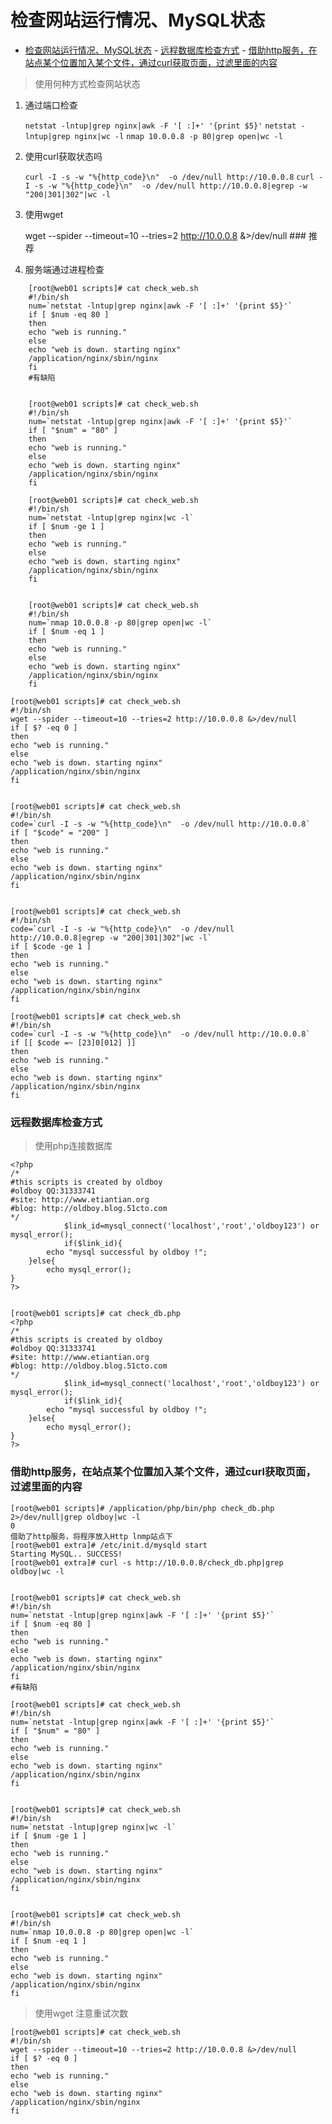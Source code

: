 # 检查网站运行情况、MySQL状态

<!-- TOC -->

- [检查网站运行情况、MySQL状态](#%E6%A3%80%E6%9F%A5%E7%BD%91%E7%AB%99%E8%BF%90%E8%A1%8C%E6%83%85%E5%86%B5mysql%E7%8A%B6%E6%80%81)
        - [远程数据库检查方式](#%E8%BF%9C%E7%A8%8B%E6%95%B0%E6%8D%AE%E5%BA%93%E6%A3%80%E6%9F%A5%E6%96%B9%E5%BC%8F)
        - [借助http服务，在站点某个位置加入某个文件，通过curl获取页面，过滤里面的内容](#%E5%80%9F%E5%8A%A9http%E6%9C%8D%E5%8A%A1%E5%9C%A8%E7%AB%99%E7%82%B9%E6%9F%90%E4%B8%AA%E4%BD%8D%E7%BD%AE%E5%8A%A0%E5%85%A5%E6%9F%90%E4%B8%AA%E6%96%87%E4%BB%B6%E9%80%9A%E8%BF%87curl%E8%8E%B7%E5%8F%96%E9%A1%B5%E9%9D%A2%E8%BF%87%E6%BB%A4%E9%87%8C%E9%9D%A2%E7%9A%84%E5%86%85%E5%AE%B9)

<!-- /TOC -->

>使用何种方式检查网站状态

1. 通过端口检查

    `netstat -lntup|grep nginx|awk -F '[ :]+' '{print $5}'`
    `netstat -lntup|grep nginx|wc -l`
    `nmap 10.0.0.8 -p 80|grep open|wc -l`
2. 使用curl获取状态吗

    `curl -I -s -w "%{http_code}\n"  -o /dev/null http://10.0.0.8`
    `curl -I -s -w "%{http_code}\n"  -o /dev/null http://10.0.0.8|egrep -w "200|301|302"|wc -l`

3. 使用wget

    wget --spider --timeout=10 --tries=2 http://10.0.0.8 &>/dev/null ### 推荐

4. 服务端通过进程检查

```
    [root@web01 scripts]# cat check_web.sh
    #!/bin/sh
    num=`netstat -lntup|grep nginx|awk -F '[ :]+' '{print $5}'`
    if [ $num -eq 80 ]
    then
    echo "web is running."
    else
    echo "web is down. starting nginx"
    /application/nginx/sbin/nginx
    fi
    #有缺陷


    [root@web01 scripts]# cat check_web.sh
    #!/bin/sh
    num=`netstat -lntup|grep nginx|awk -F '[ :]+' '{print $5}'`
    if [ "$num" = "80" ]
    then
    echo "web is running."
    else
    echo "web is down. starting nginx"
    /application/nginx/sbin/nginx
    fi

    [root@web01 scripts]# cat check_web.sh
    #!/bin/sh
    num=`netstat -lntup|grep nginx|wc -l`
    if [ $num -ge 1 ]
    then
    echo "web is running."
    else
    echo "web is down. starting nginx"
    /application/nginx/sbin/nginx
    fi


    [root@web01 scripts]# cat check_web.sh 
    #!/bin/sh
    num=`nmap 10.0.0.8 -p 80|grep open|wc -l`
    if [ $num -eq 1 ]
    then
    echo "web is running."
    else
    echo "web is down. starting nginx"
    /application/nginx/sbin/nginx
    fi
```

    [root@web01 scripts]# cat check_web.sh
    #!/bin/sh
    wget --spider --timeout=10 --tries=2 http://10.0.0.8 &>/dev/null
    if [ $? -eq 0 ]
    then
    echo "web is running."
    else
    echo "web is down. starting nginx"
    /application/nginx/sbin/nginx
    fi


    [root@web01 scripts]# cat check_web.sh 
    #!/bin/sh
    code=`curl -I -s -w "%{http_code}\n"  -o /dev/null http://10.0.0.8`
    if [ "$code" = "200" ]
    then
    echo "web is running."
    else
    echo "web is down. starting nginx"
    /application/nginx/sbin/nginx
    fi


    [root@web01 scripts]# cat check_web.sh
    #!/bin/sh
    code=`curl -I -s -w "%{http_code}\n"  -o /dev/null http://10.0.0.8|egrep -w "200|301|302"|wc -l`
    if [ $code -ge 1 ]
    then
    echo "web is running."
    else
    echo "web is down. starting nginx"
    /application/nginx/sbin/nginx
    fi

    [root@web01 scripts]# cat check_web.sh 
    #!/bin/sh
    code=`curl -I -s -w "%{http_code}\n"  -o /dev/null http://10.0.0.8`
    if [[ $code =~ [23]0[012] ]]
    then
    echo "web is running."
    else
    echo "web is down. starting nginx"
    /application/nginx/sbin/nginx
    fi

### 远程数据库检查方式
>使用php连接数据库

    <?php
    /* 
    #this scripts is created by oldboy
    #oldboy QQ:31333741
    #site: http://www.etiantian.org
    #blog: http://oldboy.blog.51cto.com
    */
                $link_id=mysql_connect('localhost','root','oldboy123') or mysql_error();
                if($link_id){
            echo "mysql successful by oldboy !";
        }else{
            echo mysql_error();
    }
    ?>


    [root@web01 scripts]# cat check_db.php 
    <?php
    /* 
    #this scripts is created by oldboy
    #oldboy QQ:31333741
    #site: http://www.etiantian.org
    #blog: http://oldboy.blog.51cto.com
    */
                $link_id=mysql_connect('localhost','root','oldboy123') or mysql_error();
                if($link_id){
            echo "mysql successful by oldboy !";
        }else{
            echo mysql_error();
    }
    ?>

### 借助http服务，在站点某个位置加入某个文件，通过curl获取页面，过滤里面的内容

    [root@web01 scripts]# /application/php/bin/php check_db.php 2>/dev/null|grep oldboy|wc -l
    0
    借助了http服务，将程序放入Http lnmp站点下
    [root@web01 extra]# /etc/init.d/mysqld start
    Starting MySQL.. SUCCESS! 
    [root@web01 extra]# curl -s http://10.0.0.8/check_db.php|grep oldboy|wc -l


    [root@web01 scripts]# cat check_web.sh
    #!/bin/sh
    num=`netstat -lntup|grep nginx|awk -F '[ :]+' '{print $5}'`
    if [ $num -eq 80 ]
    then
    echo "web is running."
    else
    echo "web is down. starting nginx"
    /application/nginx/sbin/nginx
    fi
    #有缺陷

    [root@web01 scripts]# cat check_web.sh
    #!/bin/sh
    num=`netstat -lntup|grep nginx|awk -F '[ :]+' '{print $5}'`
    if [ "$num" = "80" ]
    then
    echo "web is running."
    else
    echo "web is down. starting nginx"
    /application/nginx/sbin/nginx
    fi


    [root@web01 scripts]# cat check_web.sh
    #!/bin/sh
    num=`netstat -lntup|grep nginx|wc -l`
    if [ $num -ge 1 ]
    then
    echo "web is running."
    else
    echo "web is down. starting nginx"
    /application/nginx/sbin/nginx
    fi


    [root@web01 scripts]# cat check_web.sh 
    #!/bin/sh
    num=`nmap 10.0.0.8 -p 80|grep open|wc -l`
    if [ $num -eq 1 ]
    then
    echo "web is running."
    else
    echo "web is down. starting nginx"
    /application/nginx/sbin/nginx
    fi

>使用wget  注意重试次数

    [root@web01 scripts]# cat check_web.sh
    #!/bin/sh
    wget --spider --timeout=10 --tries=2 http://10.0.0.8 &>/dev/null
    if [ $? -eq 0 ]
    then
    echo "web is running."
    else
    echo "web is down. starting nginx"
    /application/nginx/sbin/nginx
    fi
